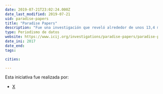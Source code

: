 ```yaml
---
date: 2019-07-21T23:02:24.000Z
date_last_modified: 2019-07-21
uid: paradise-papers
title: "Paradise Papers"
description: "Fue una investigación que reveló alrededor de unos 13,4 millones de documentos que contenían información sobre inversiones en paraísos fiscales. Contienen nombres de miles de empresarios, celebridades, políticos en todo el mundo."
type: Periodismo de datos
website: https://www.icij.org/investigations/paradise-papers/paradise-papers-long-twilight-struggle-offshore-secrecy/
date_ini: 2017
date_end: 
tags:

cities: 

---
```


Esta iniciativa fue realizada por:

- [X](/i/icij.html)
